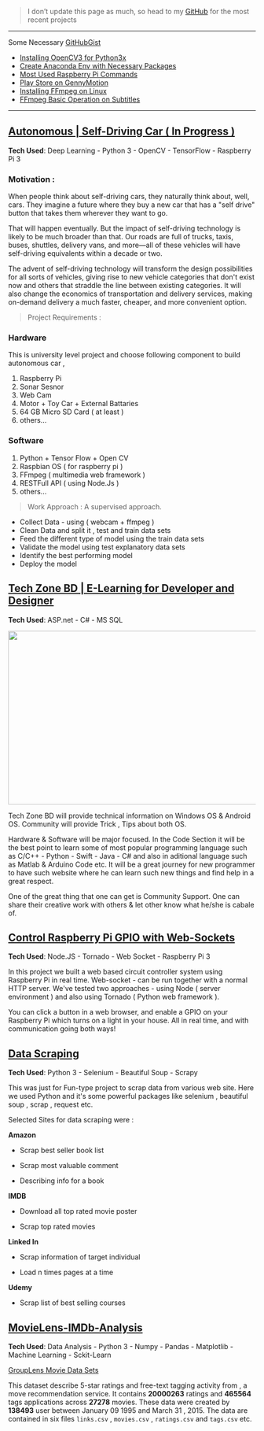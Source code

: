 
> I don’t update this page as much, so head to my [GitHub](https://github.com/iphton) for the most recent projects

---

Some Necessary [GitHubGist](https://gist.github.com/iphton) 
- [Installing OpenCV3 for Python3x](https://gist.github.com/iphton/4af8e9a3accfdcf2511ee4ced26a1d77)
- [Create Anaconda Env with Necessary Packages](https://gist.github.com/iphton/ecf250c2d49af73fdeb92982723d7016)
- [Most Used Raspberry Pi Commands](https://gist.github.com/iphton/92c29a45ffdd73b0e327301840e9b3b3)
- [Play Store on GennyMotion](https://gist.github.com/iphton/dd4fcbf4e1c3fe809ba01cfe2d6a0892)
- [Installing FFmpeg on Linux](https://gist.github.com/iphton/1a251a673a3eeb985930392ea4440f74)
- [FFmpeg Basic Operation on Subtitles](https://gist.github.com/iphton/7d5511941970e8b448453980f47f9ec3)

---

## [Autonomous | Self-Driving Car ( In Progress )](https://github.com/iphton/Self-Driving-Car)
**Tech Used**: Deep Learning - Python 3 - OpenCV - TensorFlow - Raspberry Pi 3 

### Motivation :
When people think about self-driving cars, they naturally think about, well, cars. They imagine a future where they buy a new car that has a "self drive" button that takes them wherever they want to go.

That will happen eventually. But the impact of self-driving technology is likely to be much broader than that. Our roads are full of trucks, taxis, buses, shuttles, delivery vans, and more—all of these vehicles will have self-driving equivalents within a decade or two.

The advent of self-driving technology will transform the design possibilities for all sorts of vehicles, giving rise to new vehicle categories that don't exist now and others that straddle the line between existing categories. It will also change the economics of transportation and delivery services, making on-demand delivery a much faster, cheaper, and more convenient option.

> Project Requirements :

### Hardware
This is university level project and choose following component to build autonomous car ,

1. Raspberry Pi
2. Sonar Sesnor
3. Web Cam 
4. Motor + Toy Car + External Battaries
6. 64 GB Micro SD Card ( at least ) 
7. others...

### Software 

1. Python + Tensor Flow + Open CV
2. Raspbian OS ( for raspberry pi )
3. FFmpeg ( multimedia web framework )
4. RESTFull API ( using Node.Js )
5. others...

> Work Approach : A supervised approach.

- Collect Data - using ( webcam + ffmpeg )
- Clean Data and split it , test and train data sets
- Feed the different type of model using the train data sets
- Validate the model using test explanatory data sets
- Identify the best performing model
- Deploy the model



## [Tech Zone BD | E-Learning for Developer and Designer](https://github.com/iphton/Tech-Zone)
**Tech Used**: ASP.net - C# - MS SQL

<p align="center">
  <img width="700" height="353" src="https://user-images.githubusercontent.com/17668390/39472389-d9a0a538-4cfd-11e8-8b99-f6bfe3e3f9c6.jpg">
</p>


Tech Zone BD will provide technical information on Windows OS & Android OS. Community will provide Trick , Tips about both OS.

Hardware & Software will be major focused. In the Code Section it will be the best point to learn some of most popular programming language such as C/C++ - Python - Swift - Java - C# and also in aditional language such as Matlab & Arduino Code etc. It will be a great journey for new programmer to have such website where he can learn such new things and find help in a great respect.

One of the great thing that one can get is Community Support. One can share their creative work with others & let other know what he/she is cabale of.



## [Control Raspberry Pi GPIO with Web-Sockets](https://github.com/iphton/Raspberry-Pi-WebSocket)
**Tech Used**: Node.JS - Tornado - Web Socket - Raspberry Pi 3

In this project we built a web based circuit controller system using Raspberry Pi in real time. Web-socket - can be run together with a normal HTTP server. We've tested two approaches - using Node ( server environment ) and also using Tornado ( Python web framework ).

You can click a button in a web browser, and enable a GPIO on your Raspberry Pi which turns on a light in your house. All in real time, and with communication going both ways!



## [Data Scraping](https://github.com/iphton/Data-Scraping)
**Tech Used**: Python 3 - Selenium - Beautiful Soup - Scrapy

This was just for Fun-type project to scrap data from various web site. Here we used Python and it's some powerful packages like selenium , beautiful soup , scrap , request etc.

Selected Sites for data scraping were : 

**Amazon**

- Scrap best seller book list

- Scrap most valuable comment

- Describing info for a book

**IMDB**

- Download all top rated movie poster

- Scrap top rated movies

**Linked In**

- Scrap information of target individual

- Load n times pages at a time

**Udemy**

- Scrap list of best selling courses



## [MovieLens-IMDb-Analysis](https://github.com/iphton/MovieLens-IMDB-Analysis)
**Tech Used**: Data Analysis - Python 3 - Numpy - Pandas - Matplotlib - Machine Learning - Sckit-Learn

[GroupLens Movie Data Sets](http://grouplens.org/datasets/)

This dataset describe 5-star ratings and free-text tagging activity from , a move recommendation service. It contains **20000263** ratings and **465564** tags applications across **27278** movies. These data were created by **138493** user between January 09 1995 and March 31 , 2015. The data are contained in six files `links.csv` , `movies.csv` , `ratings.csv` and `tags.csv` etc.

